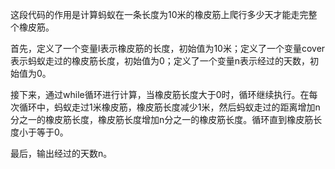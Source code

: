 这段代码的作用是计算蚂蚁在一条长度为10米的橡皮筋上爬行多少天才能走完整个橡皮筋。

首先，定义了一个变量l表示橡皮筋的长度，初始值为10米；定义了一个变量cover表示蚂蚁走过的橡皮筋长度，初始值为0；定义了一个变量n表示经过的天数，初始值为0。

接下来，通过while循环进行计算，当橡皮筋长度大于0时，循环继续执行。在每次循环中，蚂蚁走过1米橡皮筋，橡皮筋长度减少1米，然后蚂蚁走过的距离增加n分之一的橡皮筋长度，橡皮筋长度增加n分之一的橡皮筋长度。循环直到橡皮筋长度小于等于0。

最后，输出经过的天数n。
